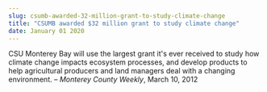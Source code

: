 ```yaml
---
slug: csumb-awarded-32-million-grant-to-study-climate-change
title: "CSUMB awarded $32 million grant to study climate change"
date: January 01 2020
---
```


 
<p>
  CSU Monterey Bay will use the largest grant it's ever received to study how
  climate change impacts ecosystem processes, and develop products to help
  agricultural producers and land managers deal with a changing environment. –
  <em>Monterey County Weekly</em>, March 10, 2012
</p>
 
